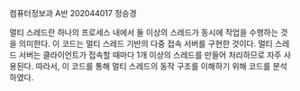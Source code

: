 컴퓨터정보과 A반 202044017 정승경

멀티 스레드란 하나의 프로세스 내에서 둘 이상의 스레드가 동시에 작업을 수행하는 것을 의미한다. 이 코드는 멀티 스레드 기반의 다중 접속 서버를 구현한 것이다. 멀티 스레드 서버는 클라이언트가 접속할 때마다 1개 이상의 스레드를 만들어 처리하므로 자주 사용된다. 따라서, 이 코드를 통해 멀티 스레드의 동작 구조를 이해하기 위해 코드를 분석하였다.
